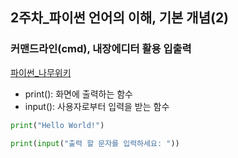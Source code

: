 ## 2주차_파이썬 언어의 이해, 기본 개념(2)


### 커맨드라인(cmd), 내장에디터 활용 입출력

[파이썬_나무위키](https://namu.wiki/w/Python)

- print(): 화면에 출력하는 함수
- input(): 사용자로부터 입력을 받는 함수
  
```python
print("Hello World!")
    
print(input("출력 할 문자를 입력하세요: "))
```
